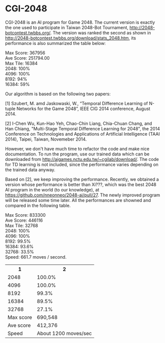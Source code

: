 CGI-2048
========

CGI-2048 is an AI program for Game 2048. The current version is exactly the one used to participate in Taiwan 2048-Bot Tournament, http://2048-botcontest.twbbs.org/. The version was ranked the second as shown in http://2048-botcontest.twbbs.org/download/stats_2048.htm, its performance is also summarized the table below: 

Max Score: 367956<br>
Ave Score: 251794.00<br>
Max Tile: 16384<br>
2048: 100% <br>
4096: 100% <br>
8192: 94% <br>
16384: 59% <br>

Our algorithm is based on the following two papers: 

[1] Szubert, M. amd Jaskowaski, W., “Temporal Difference Learning of N-tuple Networks for the Game 2048”, IEEE  CIG 2014 conference, August 2014.

[2] I-Chen Wu, Kun-Hao Yeh, Chao-Chin Liang, Chia-Chuan Chang, and Han Chiang, "Multi-Stage Temporal Difference Learning for 2048", the 2014 Conference on Technologies and Applications of Artificial Intelligence (TAAI 2014), Taipei, Taiwan, Novemeber 2014.

However, we don't have much time to refactor the code and make nice documentation. To run the program, use our trained data which can be downloaded from http://aigames.nctu.edu.tw/~cgilab/download/. The code for TD learning is not included, since the performance varies depending on the trained data anyway. 


Based on [2], we keep improving the performance. Recently, we obtained a version whose performance is better than Xi???, which was the best 2048 AI program in the world (to our knowledge), at https://github.com/nneonneo/2048-ai/pull/27. The newly improved program will be released some time later. All the performances are showned and compared in the following table.  

Max Score: 833300<br>
Ave Score: 446116<br>
Max Tile: 32768<br>
2048: 100% <br>
4096: 100% <br>
8192: 99.5% <br>
16384: 93.6% <br>
32768: 33.5% <br>
Speed: 661.7 moves / second. 
		<table align=center>
			<tr> 
				<th>1</th> 
				<th>2</th> 
			</tr> 
			<tr> 
				<td>2048</td> 
				<td>100.0%</td> 
			</tr> 
			<tr> 
				<td>4096</td> 
				<td>100.0%</td> 
			</tr> 
			<tr> 
				<td>8192</td> 
				<td>99.3%</td> 
			</tr> 
			<tr> 
				<td>16384</td> 
				<td>89.5%</td> 
			</tr> 
			<tr> 
				<td>32768</td> 
				<td>27.1%</td> 
			</tr> 
			<tr> 
				<td>Max score</td> 
				<td>690,548</td> 
			</tr> 
			<tr> 
				<td>Ave score</td> 
				<td>412,376</td> 
			</tr> 
			<tr> 
				<td>Speed</td> 
				<td>About 1200 moves/sec</td> 
			</tr> 
		</table>


